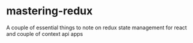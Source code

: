 # mastering-redux
A couple of essential things to note on redux state management for react and couple of context api apps
